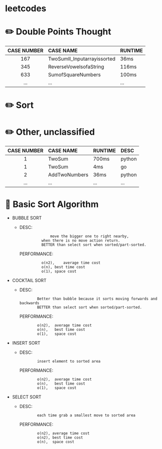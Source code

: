 # leetcodes 

# :pencil2: Double Points Thought
| CASE NUMBER   | 	  CASE NAME  				                |  	RUNTIME  	  |
| :--------:   	| 	  :-----  			  	                | 	:----   	  |
|    167      	|    	TwoSumII_Inputarrayissorted   		|    	36ms    	|
|    345      	|    	ReverseVowelsofaString  	      	|   	116ms   	|
|    633      	|    	SumofSquareNumbers    		      	|   	100ms  	  |
|    ...       	|    	...    					                  |  	  ...  	    |


# :pencil2: Sort


# :pencil2: Other, unclassified
| CASE NUMBER   | 	  CASE NAME  			|  	RUNTIME  	|  	DESC	  	|
| :--------:   	| 	  :-----  			 	| 	:----   	|  	:----   	|
|    1        	|    	TwoSum   				|   700ms    	|  	python  	|
|    1        	|    	TwoSum  				|   4ms   		|  	go	    	|
|    2        	|    	AddTwoNumbers   |  	36ms  		|  	python  	|
|    ...       	|    	...    					|  	...  		  |  	...	    	|

# :watermelon: Basic Sort Algorithm

- BUBBLE SORT

  - DESC: 	
  
          			  move the bigger one to right nearby,
				  when there is no move action return.
				  BETTER than select sort when sorted/part-sorted.
          
    PERFORMANCE: 
  
				  o(n2),	average time cost
				  o(n),	best time cost
				  o(1),	space cost
          
- COCKTAIL SORT

  - DESC: 	
  				
				Better than bubble because it sorts moving forwards and backwards
				BETTER than select sort when sorted/part-sorted.
    PERFORMANCE: 
				
				o(n2),	average time cost
				o(n),	best time cost
				o(1),	space cost
          
- INSERT SORT

  - DESC: 	
  				
				insert element to sorted area
    PERFORMANCE: 
				
				o(n2),	average time cost
				o(n),	best time cost
				o(1),	space cost
- SELECT SORT

  - DESC: 	
  				
				each time grab a smallest move to sorted area
    PERFORMANCE: 
				
				o(n2), average time cost
				o(n2), best time cost
				o(n),  space cost

 
